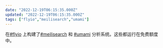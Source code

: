 ```yaml
---
date: "2022-12-19T06:15:35.000Z"
updated: "2022-12-19T06:15:35.000Z"
tags: ["flyio","meilisearch","umami"]
---
```


在[#flyio](/tags/flyio) 上构建了[#meilisearch](/tags/meilisearch) 和 [#umami](/tags/umami) 分析系统。这些都运行在免费额度中。
